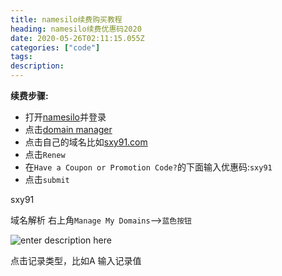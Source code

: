 ```yaml
---
title: namesilo续费购买教程 
heading: namesilo续费优惠码2020
date: 2020-05-26T02:11:15.055Z
categories: ["code"]
tags: 
description: 
---
```


**续费步骤:**
- 打开[namesilo](https://www.namesilo.com/?rid=9268b17bk)并登录
- 点击[domain manager]()
- 点击自己的域名比如[sxy91.com](https://sxy91.com)
- 点击`Renew`
- 在`Have a Coupon or Promotion Code?`的下面输入优惠码:`sxy91`
- 点击`submit`

sxy91

域名解析
右上角`Manage My Domains`-->`蓝色按钮` 

![enter description here](https://gitee.com/smile365/blogimg/raw/master/sxy91/1594513521821.png)

点击记录类型，比如A
输入记录值